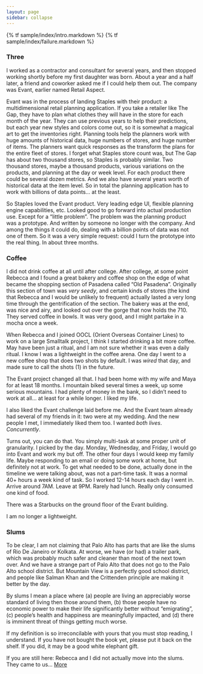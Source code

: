```yaml
---
layout: page
sidebar: collapse
---
```


{% tf sample/index/intro.markdown %}
{% tf sample/index/failure.markdown %}

### Three

I worked as a contractor and consultant for several years, and then stopped working shortly before my first daughter was born.  About a year and a half later, a friend and coworker asked me if I could help them out.  The company was Evant, earlier named Retail Aspect.

Evant was in the process of landing Staples with their product: a multidimensional retail planning application.  If you take a retailer like The Gap, they have to plan what clothes they will have in the store for each month of the year.  They can use previous years to help their predictions, but each year new styles and colors come out, so it is somewhat a magical art to get the inventories right.  Planning tools help the planners work with huge amounts of historical data, huge numbers of stores, and huge number of items.  The planners want quick responses as the transform the plans for the entire fleet of stores.  I forget what Staples store count was, but The Gap has about two thousand stores, so Staples is probably similar.  Two thousand stores, maybe a thousand products, various variations on the products, and planning at the day or week level.  For each product there could be several dozen metrics.  And we also have several years worth of historical data at the item level.  So in total the planning application has to work with billions of data points… at the least.

So Staples loved the Evant product.  Very leading edge UI, flexible planning engine capabilities, etc.  Looked good to go forward into actual production use.  Except for a “little problem”.  The problem was the planning product was a prototype.  And written by someone no longer with the company.  And among the things it could do, dealing with a billion points of data was not one of them.  So it was a very simple request: could I turn the prototype into the real thing.  In about three months.

### Coffee

I did not drink coffee at all until after college.  After college, at some point Rebecca and I found a great bakery and coffee shop on the edge of what became the shopping section of Pasadena called “Old Pasadena”.  Originally this section of town was _very seedy_, and certain kinds of stores (the kind that Rebecca and I would be unlikely to frequent) actually lasted a very long time through the gentrification of the section.  The bakery was at the end, was nice and airy, and looked out over the gorge that now holds the 710.  They served coffee in bowls.  It was very good, and I might partake in a mocha once a week.

When Rebecca and I joined OOCL (Orient Overseas Container Lines) to work on a large Smalltalk project, I think I started drinking a bit more coffee.  May have been just a ritual, and I am not sure whether it was even a daily ritual.  I know I was a lightweight in the coffee arena.  One day I went to a new coffee shop that does two shots by default.  I was _wired_ that day, and made sure to call the shots (1) in the future.

The Evant project changed all that.  I had been home with my wife and Maya for at least 18 months.  I mountain biked several times a week, up some serious mountains.  I had plenty of money in the bank, so I didn’t need to work at all… at least for a while longer.  I liked my life.

I also liked the Evant challenge laid before me.  And the Evant team already had several of my friends in it: two were at my wedding.  And the new people I met, I immediately liked them too.  I wanted _both lives_.  _Concurrently_.

Turns out, you can do that.  You simply multi-task at some proper unit of granularity.  I picked by the day.  Monday, Wednesday, and Friday, I would go into Evant and work my but off.  The other four days I would keep my family life.  Maybe responding to an email or doing some work at home, but definitely not at work.  To get what needed to be done, actually done in the timeline we were talking about, was not a part-time task.  It was a normal 40+ hours a week kind of task.  So I worked 12-14 hours each day I went in.  Arrive around 7AM.  Leave at 9PM.  Rarely had lunch.  Really only consumed one kind of food.

There was a Starbucks on the ground floor of the Evant building.

I am no longer a lightweight.

### Slums

To be clear, I am not claiming that Palo Alto has parts that are like the slums of Rio De Janeiro or Kolkata.  At worse, we have (or had) a trailer park, which was probably much safer and cleaner than most of the next town over.  And we have a strange part of Palo Alto that does not go to the Palo Alto school district.  But Mountain View is a perfectly good school district, and people like Salman Khan and the Crittenden principle are making it better by the day.

By slums I mean a place where (a) people are living an appreciably worse standard of living then those around them, (b) those people have no economic power to make their life significantly better without “emigrating”, (c) people’s health and happiness are meaningfully impacted, and (d) there is imminent threat of things getting much worse.

If my definition is so irreconcilable with yours that you must stop reading, I understand.  If you have not bought the book yet, please put it back on the shelf.  If you did, it may be a good white elephant gift.

If you are still here: Rebecca and I did not actually move into the slums.  They came to us…    [More](/more)

